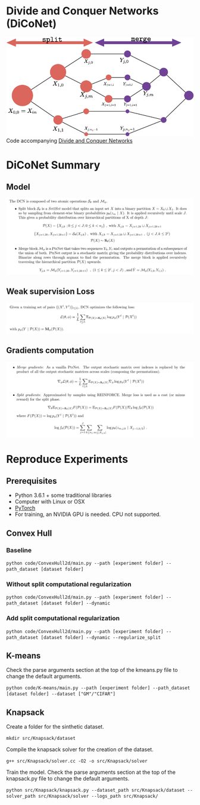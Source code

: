 # Divide and Conquer Networks (DiCoNet)

![figgeneral](imgs/figgeneral.png)
Code accompanying [Divide and Conquer Networks](https://arxiv.org/pdf/1611.02401.pdf)
# DiCoNet Summary
## Model

![eq1](imgs/eq1.png)

## Weak supervision Loss

![eq1](imgs/eq2.png)

## Gradients computation

![eq1](imgs/eq3.png)

# Reproduce Experiments
## Prerequisites

- Python 3.6.1 + some traditional libraries
- Computer with Linux or OSX
- [PyTorch](http://pytorch.org)
- For training, an NVIDIA GPU is needed. CPU not supported.

## Convex Hull
### Baseline
```
python code/ConvexHull2d/main.py --path [experiment folder] --path_dataset [dataset folder]
```
### Without split computational regularization
```
python code/ConvexHull2d/main.py --path [experiment folder] --path_dataset [dataset folder] --dynamic
```
### Add split computational regularization
```
python code/ConvexHull2d/main.py --path [experiment folder] --path_dataset [dataset folder] --dynamic --regularize_split
```

## K-means

Check the parse arguments section at the top of the kmeans.py file to change the default arguments.
```
python code/K-means/main.py --path [experiment folder] --path_dataset [dataset folder] --dataset ["GM"/"CIFAR"]
```

## Knapsack

Create a folder for the sinthetic dataset.
```
mkdir src/Knapsack/dataset
```
Compile the knapsack solver for the creation of the dataset.
```
g++ src/Knapsack/solver.cc -O2 -o src/Knapsack/solver
```
Train the model. Check the parse arguments section at the top of the knapsack.py file to change the default arguments.
```
python src/Knapsack/knapsack.py --dataset_path src/Knapsack/dataset --solver_path src/Knapsack/solver --logs_path src/Knapsack/
```


